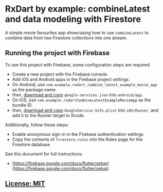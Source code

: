 # RxDart by example: combineLatest and data modeling with Firestore

A simple movie favourites app showcasing how to use `combineLatest` to combine data from two Firestore collections into one stream.

## Running the project with Firebase

To use this project with Firebase, some configuration steps are required.

- Create a new project with the Firebase console.
- Add iOS and Android apps in the Firebase project settings.
- On Android, use `com.example.rxdart_combine_latest_example_movie_app` as the package name.
- then, [download and copy](https://firebase.google.com/docs/flutter/setup#configure_an_android_app) `google-services.json` into `android/app`.
- On iOS, use `com.example.rxdartCombineLatestExampleMovieApp` as the bundle ID.
- then, [download and copy](https://firebase.google.com/docs/flutter/setup#configure_an_ios_app) `GoogleService-Info.plist` into `iOS/Runner`, and add it to the Runner target in Xcode.

Additionally, follow these steps:

- Enable anonymous sign-in in the Firebase authentication settings
- Copy the contents of `firestore.rules` into the Rules page for the Firestore database

See this document for full instructions:

- [https://firebase.google.com/docs/flutter/setup](https://firebase.google.com/docs/flutter/setup) 

## [License: MIT](LICENSE.md)